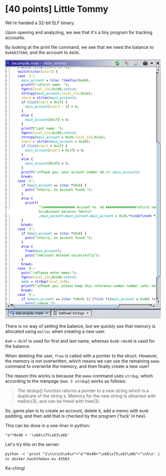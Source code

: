 # [40 points] Little Tommy

We're handed a 32-bit ELF binary.

Upon opening and analyzing, we see that it's a tiny program for tracking accounts.

By looking at the print file command, we see that we need the balance to `0x6b637566`, and the account to exist.

![](./ghidra.png)

There is no way of setting the balance, but we quickly see that memory is allocated using `malloc` when creating a new user.

`0x0->-0x3f` is used for first and last name, whereas `0x40->0x48` is used for the balance.

When deleting the user, `free` is called with a pointer to the struct. However, the memory is not overwritten, which means we can use the remaining `memo` command to overwrite the memory, and then finally create a new user!

The reason this works is because the `memo` command uses `strdup`, which according to the manpage (`man 3 strdup`) works as follows:

>The strdup() function returns a pointer to a new string which is a duplicate of the string s. Memory for the new string is obtained with malloc(3), and can be freed with free(3).

So, game plan is to create an account, delete it, add a memo with `0x40` padding, and then add that is checked by the program ('fuck' in hex).

This can be done in a one-liner in python:

```
"a"*0x40 + '\x66\x75\x63\x6b'
```

Let's try this on the server:

```
python -c 'print "1\n\n\n3\n4\n"+"a"*0x40+"\x66\x75\x63\x6b"+"\n5\n' | nc docker.hackthebox.eu 43563
```

Ka-ching!
